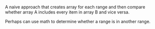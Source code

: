 A naive approach that creates array for each range and then compare whether array A includes every item in array B and vice versa.

Perhaps can use math to determine whether a range is in another range.


